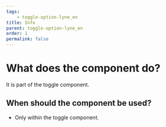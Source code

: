 ```yaml
---
tags: 
    - toggle-option-lyne_en
title: Info
parent: toggle-option-lyne_en
order: 1
permalink: false
---
```


# What does the component do?
It is part of the toggle component.

## When should the component be used?
* Only within the toggle component.
